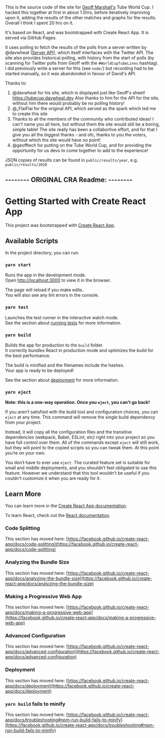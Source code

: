 This is the source code of the site for [Geoff Marshall's](https://twitter.com/geofftech) Tube World Cup.
I hacked this together at first in about 1.5hrs, before iteratively improving upon it, adding the results of the other matches and graphs for the results.  Overall I think I spent 20 hrs on it.

It's based on React, and was bootstrapped with Create React App.  It is served via GitHub Pages.

It uses polling to fetch the results of the polls from a server written by @davwheat ([Server API](https://github.com/davwheat/world-cup-of-tube-lines-api)), which itself interfaces with the Twitter API.  The site also provides historical polling, with history from the start of polls (by scanning for Twitter polls from Geoff with the `#WorldCupTubeLines` hashtag).  I did previously write a server for this (see `node/`) but recording had to be started manually, so it was abandonded in favour of David's API.

Thanks to:
1. @davwheat
 for his site, which is displayed just like Geoff's sheet! https://tubecup.davwheat.dev
 Also thanks to him for the API for the site, without him there would probably be no polling history!
2. @_FlaiFlai
 for the original API, which served as the spark which led me to create this site
3. Thanks to all the members of the community who contributed ideas! I can't name you all here, but without them the site would still be a boring, simple table!  The site really has been a collabortive effort, and for that I give you all the biggest thanks - and ofc, thanks to you the voters, without which the site would have no point!
4. @geofftech
 for putting on the Tube World Cup, and for providing the opportunity for us devs to come together to add to the experience!

JSON copies of results can be found in `public/results/year`, e.g. `public/results/2020`

## -------- ORIGINAL CRA Readme: --------

# Getting Started with Create React App

This project was bootstrapped with [Create React App](https://github.com/facebook/create-react-app).

## Available Scripts

In the project directory, you can run:

### `yarn start`

Runs the app in the development mode.\
Open [http://localhost:3000](http://localhost:3000) to view it in the browser.

The page will reload if you make edits.\
You will also see any lint errors in the console.

### `yarn test`

Launches the test runner in the interactive watch mode.\
See the section about [running tests](https://facebook.github.io/create-react-app/docs/running-tests) for more information.

### `yarn build`

Builds the app for production to the `build` folder.\
It correctly bundles React in production mode and optimizes the build for the best performance.

The build is minified and the filenames include the hashes.\
Your app is ready to be deployed!

See the section about [deployment](https://facebook.github.io/create-react-app/docs/deployment) for more information.

### `yarn eject`

**Note: this is a one-way operation. Once you `eject`, you can’t go back!**

If you aren’t satisfied with the build tool and configuration choices, you can `eject` at any time. This command will remove the single build dependency from your project.

Instead, it will copy all the configuration files and the transitive dependencies (webpack, Babel, ESLint, etc) right into your project so you have full control over them. All of the commands except `eject` will still work, but they will point to the copied scripts so you can tweak them. At this point you’re on your own.

You don’t have to ever use `eject`. The curated feature set is suitable for small and middle deployments, and you shouldn’t feel obligated to use this feature. However we understand that this tool wouldn’t be useful if you couldn’t customize it when you are ready for it.

## Learn More

You can learn more in the [Create React App documentation](https://facebook.github.io/create-react-app/docs/getting-started).

To learn React, check out the [React documentation](https://reactjs.org/).

### Code Splitting

This section has moved here: [https://facebook.github.io/create-react-app/docs/code-splitting](https://facebook.github.io/create-react-app/docs/code-splitting)

### Analyzing the Bundle Size

This section has moved here: [https://facebook.github.io/create-react-app/docs/analyzing-the-bundle-size](https://facebook.github.io/create-react-app/docs/analyzing-the-bundle-size)

### Making a Progressive Web App

This section has moved here: [https://facebook.github.io/create-react-app/docs/making-a-progressive-web-app](https://facebook.github.io/create-react-app/docs/making-a-progressive-web-app)

### Advanced Configuration

This section has moved here: [https://facebook.github.io/create-react-app/docs/advanced-configuration](https://facebook.github.io/create-react-app/docs/advanced-configuration)

### Deployment

This section has moved here: [https://facebook.github.io/create-react-app/docs/deployment](https://facebook.github.io/create-react-app/docs/deployment)

### `yarn build` fails to minify

This section has moved here: [https://facebook.github.io/create-react-app/docs/troubleshooting#npm-run-build-fails-to-minify](https://facebook.github.io/create-react-app/docs/troubleshooting#npm-run-build-fails-to-minify)
